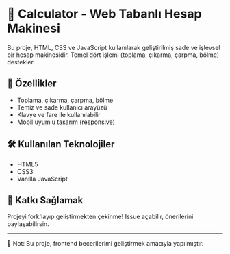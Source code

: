 # 🧮 Calculator - Web Tabanlı Hesap Makinesi

Bu proje, HTML, CSS ve JavaScript kullanılarak geliştirilmiş sade ve işlevsel bir hesap makinesidir. Temel dört işlemi (toplama, çıkarma, çarpma, bölme) destekler.

## 🎯 Özellikler

- Toplama, çıkarma, çarpma, bölme
- Temiz ve sade kullanıcı arayüzü
- Klavye ve fare ile kullanılabilir
- Mobil uyumlu tasarım (responsive)

## 🛠 Kullanılan Teknolojiler

- HTML5
- CSS3
- Vanilla JavaScript

## 🤍 Katkı Sağlamak

Projeyi fork'layıp geliştirmekten çekinme! Issue açabilir, önerilerini paylaşabilirsin.

---

📌 Not: Bu proje, frontend becerilerimi geliştirmek amacıyla yapılmıştır.

